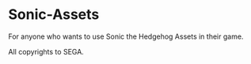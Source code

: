 # Sonic-Assets
 
For anyone who wants to use Sonic the Hedgehog Assets in their game.

All copyrights to SEGA.
